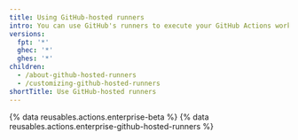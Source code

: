 ```yaml
---
title: Using GitHub-hosted runners
intro: You can use GitHub's runners to execute your GitHub Actions workflows.
versions:
  fpt: '*'
  ghec: '*'
  ghes: '*'
children:
  - /about-github-hosted-runners
  - /customizing-github-hosted-runners
shortTitle: Use GitHub-hosted runners
---
```


{% data reusables.actions.enterprise-beta %}
{% data reusables.actions.enterprise-github-hosted-runners %}
